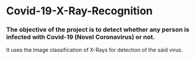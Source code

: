 # Covid-19-X-Ray-Recognition

### The objective of the project is to detect whether any person is infected with Covid-19 (Novel Coronavirus) or not.

It uses the Image classification of X-Rays for detection of the said virus.
